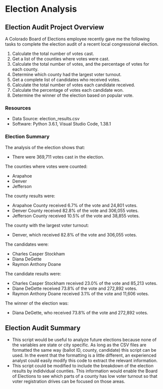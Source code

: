 # Election Analysis

## Election Audit Project Overview
A Colorado Board of Elections employee recently gave me the following tasks to complete the election audit of a recent local congressional election.

1. Calculate the total number of votes cast.
2. Get a list of the counties where votes were cast.
3. Calculate the total number of votes, and the percentage of votes for each county.
4. Determine which county had the largest voter turnout.
5. Get a complete list of candidates who received votes.
6. Calculate the total number of votes each candidate received.
7. Calculate the percentage of votes each candidate won.
8. Determine the winner of the election based on popular vote.

### Resources
+ Data Source: election_results.csv
+ Software: Python 3.6.1, Visual Studio Code, 1.38.1

### Election Summary
The analysis of the election shows that:
+ There were 369,711 votes cast in the election.

The counties where votes were counted:
+ Arapahoe
+ Denver
+ Jefferson

The county results were:
+ Arapahoe County received 6.7% of the vote and 24,801 votes.
+ Denver County received 82.8% of the vote and 306,055 votes.
+ Jefferson County received 10.5% of the vote and 38,855 votes.

The county with the largest voter turnout:
+ Denver, which received 82.8% of the vote and 306,055 votes.
 
The candidates were:
+ Charles Casper Stockham
+ Diana DeGette
+ Raymon Anthony Doane  

The candidate results were:
+ Charles Casper Stockham received 23.0% of the vote and 85,213 votes.
+ Diane DeGette received 73.8% of the vote and 272,892 votes.
+ Raymon Anthony Doane received 3.1% of the vote and 11,606 votes. 
 
The winner of the election was:
+ Diana DeGette, who received 73.8% of the vote and 272,892 votes.
  
 ## Election Audit Summary
 + This script would be useful to analyze future elections because none of the variables are state or city specific.  As long as the CSV files are formatted the same way (ballot ID, county, candidate) this script can be used.  In the event that the formatting is a little different, an experienced analyst could easily modify this code to extract the relevant information.
 + This script could be modified to include the breakdown of the election results by indidvidual counties.  This information would enable the Board of Elections to see which parts of a county has low voter turnout so that voter registration drives can be focused on those areas.
 
 
 
